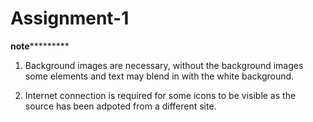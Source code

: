 # Assignment-1

****note*************

1. Background images are necessary, without the background images some elements and text may blend in with the white background.

2. Internet connection is required for some icons to be visible as the source has been adpoted from a different site.